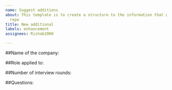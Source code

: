 ```yaml
---
name: Suggest additions
about: This template is to create a structure to the information that goes into the
  repo
title: New additional
labels: enhancement
assignees: Rishab2000

---
```


##Name of the company:

##Role applied to:

##Number of interview rounds:

##Questions:
<!-- Answers are optional -->
